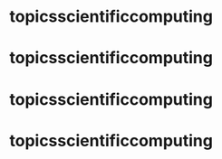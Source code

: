 # topicsscientificcomputing
# topicsscientificcomputing
# topicsscientificcomputing
# topicsscientificcomputing
